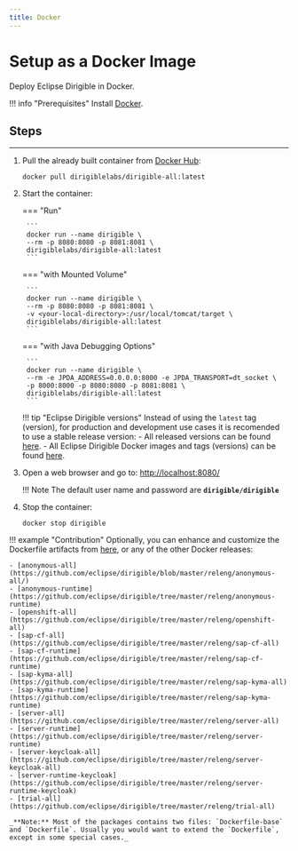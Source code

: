 ```yaml
---
title: Docker
---
```


Setup as a Docker Image
===


Deploy Eclipse Dirigible in Docker.
    
!!! info "Prerequisites"
    Install [Docker](https://docs.docker.com/engine/installation/).


## Steps
---
      
1. Pull the already built container from [Docker Hub](https://hub.docker.com/r/dirigiblelabs/):

    ```
    docker pull dirigiblelabs/dirigible-all:latest
    ```

1. Start the container:

    === "Run"

        ```
        docker run --name dirigible \
        --rm -p 8080:8080 -p 8081:8081 \
        dirigiblelabs/dirigible-all:latest
        ```

    === "with Mounted Volume"

        ```
        docker run --name dirigible \
        --rm -p 8080:8080 -p 8081:8081 \
        -v <your-local-directory>:/usr/local/tomcat/target \
        dirigiblelabs/dirigible-all:latest
        ```

    === "with Java Debugging Options"

        ```
        docker run --name dirigible \
        --rm -e JPDA_ADDRESS=0.0.0.0:8000 -e JPDA_TRANSPORT=dt_socket \
        -p 8000:8000 -p 8080:8080 -p 8081:8081 \
        dirigiblelabs/dirigible-all:latest
        ```

    !!! tip "Eclipse Dirigible versions"
        Instead of using the `latest` tag (version), for production and development use cases it is recomended to use a stable release version:
          - All released versions can be found [here](https://github.com/eclipse/dirigible/releases/).
          - All Eclipse Dirigible Docker images and tags (versions) can be found [here](https://hub.docker.com/u/dirigiblelabs).


1. Open a web browser and go to: [http://localhost:8080/](http://localhost:8080/)

    !!! Note
        The default user name and password are **`dirigible/dirigible`**

1. Stop the container:

    ```
    docker stop dirigible
    ```

!!! example "Contribution"
    Optionally, you can enhance and customize the Dockerfile artifacts from [here](https://github.com/eclipse/dirigible/blob/master/releng/Dockerfile-tomcat), or any of the other Docker releases:

    - [anonymous-all](https://github.com/eclipse/dirigible/blob/master/releng/anonymous-all/)
    - [anonymous-runtime](https://github.com/eclipse/dirigible/tree/master/releng/anonymous-runtime)
    - [openshift-all](https://github.com/eclipse/dirigible/tree/master/releng/openshift-all)
    - [sap-cf-all](https://github.com/eclipse/dirigible/tree/master/releng/sap-cf-all)
    - [sap-cf-runtime](https://github.com/eclipse/dirigible/tree/master/releng/sap-cf-runtime)
    - [sap-kyma-all](https://github.com/eclipse/dirigible/tree/master/releng/sap-kyma-all)
    - [sap-kyma-runtime](https://github.com/eclipse/dirigible/tree/master/releng/sap-kyma-runtime)
    - [server-all](https://github.com/eclipse/dirigible/tree/master/releng/server-all)
    - [server-runtime](https://github.com/eclipse/dirigible/tree/master/releng/server-runtime)
    - [server-keycloak-all](https://github.com/eclipse/dirigible/tree/master/releng/server-keycloak-all)
    - [server-runtime-keycloak](https://github.com/eclipse/dirigible/tree/master/releng/server-runtime-keycloak)
    - [trial-all](https://github.com/eclipse/dirigible/tree/master/releng/trial-all)

    _**Note:** Most of the packages contains two files: `Dockerfile-base` and `Dockerfile`. Usually you would want to extend the `Dockerfile`, except in some special cases._
